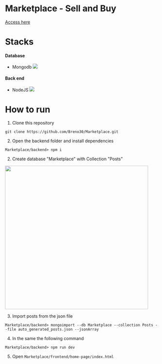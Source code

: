 # Marketplace - Sell and Buy
[Access here](https://breno30.github.io/Marketplace/frontend/pages/home-page/home-page.html)
<br>

# Stacks
#### Database 
- Mongodb ![](https://github.com/mongodb/mongo/blob/master/docs/leaf.svg)  
#### Back end   
- NodeJS ![](https://avatars.githubusercontent.com/u/9950313?s=35)


# How to run

1. Clone this repository

```
git clone https://github.com/Breno30/Marketplace.git
```

2. Open the backend folder and install dependencies 

```
Marketplace/backend> npm i
```

2. Create database "Marketplace" with Collection "Posts"
<img src="https://user-images.githubusercontent.com/59184811/165992493-b6a55b5b-dd98-4970-b053-b5339fb2dc87.png" height="470">

3. Import posts from the json file
```
Marketplace/backend> mongoimport --db Marketplace --collection Posts --file auto_generated_posts.json --jsonArray
```

4. In the same the following command
```
Marketplace/backend> npm run dev
``` 

5. Open `Marketplace/frontend/home-page/index.html`
